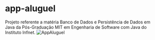 # app-aluguel
Projeto referente a matéria Banco de Dados e Persistência de Dados em Java da Pós-Graduação MIT em Engenharia de Software com Java do Instituto Infnet.
![AppAluguel](https://user-images.githubusercontent.com/70663632/197660047-057b9845-584e-479d-909e-9708c890f02c.png)
